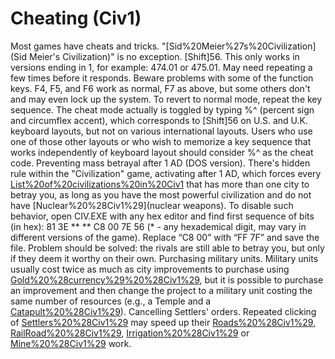# Cheating (Civ1)

Most games have cheats and tricks. "[Sid%20Meier%27s%20Civilization](Sid Meier's Civilization)" is no exception.
[Shift]56.
This only works in versions ending in 1, for example: 474.01 or 475.01. May need repeating a few times before it responds.
Beware problems with some of the function keys. F4, F5, and F6 work as normal, F7 as above, but some others don't and may even lock up the system.
To revert to normal mode, repeat the key sequence.
The cheat mode actually is toggled by typing %^ (percent sign and circumflex accent), which corresponds to [Shift]56 on U.S. and U.K. keyboard layouts, but not on various international layouts. Users who use one of those other layouts or who wish to memorize a key sequence that works independently of keyboard layout should consider %^ as the cheat code.
Preventing mass betrayal after 1 AD (DOS version).
There's hidden rule within the "Civilization" game, activating after 1 AD, which forces every [List%20of%20civilizations%20in%20Civ1](nation) that has more than one city to betray you, as long as you have the most powerful civilization and do not have [Nuclear%20%28Civ1%29](nuclear weapons). To disable such behavior, open CIV.EXE with any hex editor and find first sequence of bits (in hex): 81 3E ** ** C8 00 7E 56 (* - any hexademical digit, may vary in different versions of the game). Replace “C8 00” with “FF 7F” and save the file. Problem should be solved: the rivals are still able to betray you, but only if they deem it worthy on their own.
Purchasing military units.
Military units usually cost twice as much as city improvements to purchase using [Gold%20%28currency%29%20%28Civ1%29](gold), but it is possible to purchase an improvement and then change the project to a military unit costing the same number of resources (e.g., a Temple and a [Catapult%20%28Civ1%29](Catapult)).
Cancelling Settlers' orders.
Repeated clicking of [Settlers%20%28Civ1%29](Settlers) may speed up their [Roads%20%28Civ1%29](road), [RailRoad%20%28Civ1%29](rail), [Irrigation%20%28Civ1%29](irritgation) or [Mine%20%28Civ1%29](mining) work.
